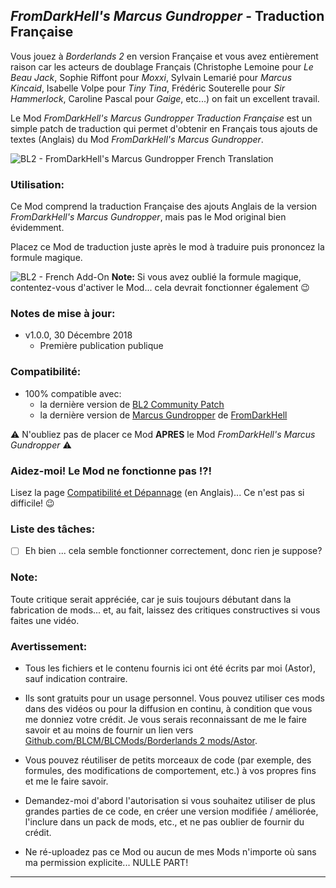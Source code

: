 ## *FromDarkHell's Marcus Gundropper* - Traduction Française

Vous jouez à *Borderlands 2* en version Française et vous avez entièrement raison car les acteurs de doublage Français (Christophe Lemoine pour *Le Beau Jack*, Sophie Riffont pour *Moxxi*, Sylvain Lemarié pour *Marcus Kincaid*,  Isabelle Volpe pour *Tiny Tina*, Frédéric Souterelle pour *Sir Hammerlock*, Caroline Pascal pour *Gaige*, etc...) on fait un excellent travail.

Le Mod *FromDarkHell's Marcus Gundropper Traduction Française* est un simple patch de traduction qui permet d'obtenir en Français tous ajouts de textes (Anglais) du Mod *FromDarkHell's Marcus Gundropper*.

![BL2 - FromDarkHell's Marcus Gundropper French Translation](https://imgur.com/idd7V5q.jpg "Don't worry guys... even if my screen capture show French text, my mods are in English")

### Utilisation:

Ce Mod comprend la traduction Française des ajouts Anglais de la version *FromDarkHell's Marcus Gundropper*, mais pas le Mod original bien évidemment. 

Placez ce Mod de traduction juste après le mod à traduire puis prononcez la formule magique.

![BL2 - French Add-On](https://imgur.com/UfPtPcg.jpg "Oui, oui! Comme sur la photo... C'est facile, non?")
__Note:__ Si vous avez oublié la formule magique, contentez-vous d'activer le Mod... cela devrait fonctionner également :wink:

### Notes de mise à jour:

- v1.0.0, 30 Décembre 2018 
  - Première publication publique
 
### Compatibilité:

- 100% compatible avec:
  - la dernière version de [BL2 Community Patch](https://github.com/BLCM/BLCMods/tree/master/Borderlands%202%20mods/Community%20Patch%20Team)
  - la dernière version de [Marcus Gundropper](https://github.com/BLCM/BLCMods/blob/master/Borderlands%202%20mods/FromDarkHell/Shields/Gundropper.txt) de [FromDarkHell](https://github.com/BLCM/BLCMods/tree/master/Borderlands%202%20mods/FromDarkHell)

:warning: N'oubliez pas de placer ce Mod __APRES__ le Mod *FromDarkHell's Marcus Gundropper* :warning:

### Aidez-moi! Le Mod ne fonctionne pas !?!

Lisez la page  [Compatibilité et Dépannage](https://github.com/BLCM/BLCMods/tree/master/Borderlands%202%20mods/Astor/Compatibility%20%26%20Troubleshooting) (en Anglais)... Ce n'est pas si difficile! :wink:

### Liste des tâches:

- [ ] Eh bien ... cela semble fonctionner correctement, donc rien je suppose?
  
### Note: 

Toute critique serait appréciée, car je suis toujours débutant dans la fabrication de mods... et, au fait, laissez des critiques constructives si vous faites une vidéo.

### Avertissement:

- Tous les fichiers et le contenu fournis ici ont été écrits par moi (Astor), sauf indication contraire.

- Ils sont gratuits pour un usage personnel. Vous pouvez utiliser ces mods dans des vidéos ou pour la diffusion en continu, à condition que vous me donniez votre crédit. Je vous serais reconnaissant de me le faire savoir et au moins de fournir un lien vers [Github.com/BLCM/BLCMods/Borderlands 2 mods/Astor](https://github.com/BLCM/BLCMods/tree/master/Borderlands%202%20mods/Astor).

- Vous pouvez réutiliser de petits morceaux de code (par exemple, des formules, des modifications de comportement, etc.) à vos propres fins et me le faire savoir. 

- Demandez-moi d'abord l'autorisation si vous souhaitez utiliser de plus grandes parties de ce code, en créer une version modifiée / améliorée, l'inclure dans un pack de mods, etc., et ne pas oublier de fournir du crédit.

- Ne ré-uploadez pas ce Mod ou aucun de mes Mods n'importe où sans ma permission explicite... NULLE PART!

* * * * *



